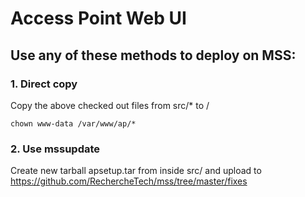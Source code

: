 # Access Point Web UI

## Use any of these methods to deploy on MSS:
### 1. Direct copy

Copy the above checked out files from src/* to /

`chown www-data /var/www/ap/*`

### 2. Use mssupdate

Create new tarball apsetup.tar from inside src/ and upload to https://github.com/RechercheTech/mss/tree/master/fixes
